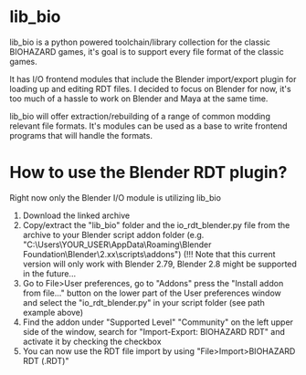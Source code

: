 lib_bio
======

lib_bio is a python powered toolchain/library collection for the classic BIOHAZARD games, it's goal is to support every file format of the classic games.

It has I/O frontend modules that include the Blender import/export plugin for loading up and editing RDT files. 
I decided to focus on Blender for now, it's too much of a hassle to work on Blender and Maya at the same time.

lib_bio will offer extraction/rebuilding of a range of common modding relevant file formats. It's modules can be used as a base to write frontend programs that will handle the formats.


How to use the Blender RDT plugin?
======
Right now only the Blender I/O module is utilizing lib_bio

1. Download the linked archive
2. Copy/extract the "lib_bio" folder and the io_rdt_blender.py file from the archive to your Blender script addon folder (e.g. "C:\Users\YOUR_USER\AppData\Roaming\Blender Foundation\Blender\2.xx\scripts\addons") (!!! Note that this current version will only work with Blender 2.79, Blender 2.8 might be supported in the future...
3. Go to File>User preferences, go to "Addons" press the "Install addon from file..." button on the lower part of the User preferences window and select the "io_rdt_blender.py" in your script folder (see path example above)
4. Find the addon under "Supported Level" "Community" on the left upper side of the window, search for "Import-Export: BIOHAZARD RDT" and activate it by checking the checkbox
5. You can now use the RDT file import by using "File>Import>BIOHAZARD RDT (.RDT)"
